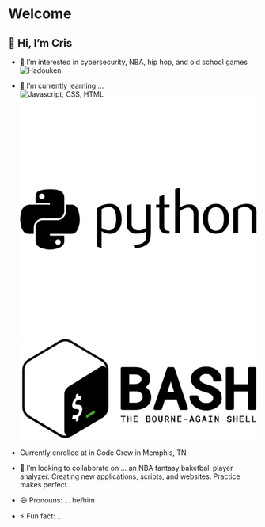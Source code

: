 # Welcome
## 👋 Hi, I’m **Cris**
- 👀 I’m interested in cybersecurity, NBA, hip hop, and old school games
![Hadouken](https://media1.tenor.com/m/hQA6jk2FxwQAAAAC/ryu-hadouken.gif)
- 🌱 I’m currently learning ... <br> ![Javascript, CSS, HTML](https://p92.com/binaries/content/gallery/p92website/technologies/htmlcssjs-details.png) ![Python](https://raw.githubusercontent.com/Xx-Ashutosh-xX/Xx-Ashutosh-xX/master/assets/icons/python.png) ![Bash](https://raw.githubusercontent.com/Xx-Ashutosh-xX/Xx-Ashutosh-xX/master/assets/icons/bash.png)
  
- Currently enrolled at in Code Crew in Memphis, TN
- 💞️ I’m looking to collaborate on ... an NBA fantasy baketball player analyzer. Creating new applications, scripts, and websites. Practice makes perfect.
- 😄 Pronouns: ... he/him
- ⚡ Fun fact: ...


<!---
flashmobster/flashmobster is a ✨ special ✨ repository because its `README.md` (this file) appears on your GitHub profile.
You can click the Preview link to take a look at your changes.
--->
